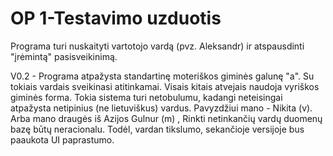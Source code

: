 # OP 1-Testavimo uzduotis

Programa turi nuskaityti vartotojo vardą (pvz. Aleksandr) ir atspausdinti "įrėmintą" pasisveikinimą.

V0.2 - Programa atpažysta standartinę moteriškos giminės galunę "a". Su tokiais vardais sveikinasi atitinkamai. Visais kitais atvejais naudoja vyriškos giminės forma.
Tokia sistema turi netobulumu, kadangi neteisingai atpažysta netipinius (ne lietuviškus) vardus. Pavyzdžiui mano - Nikita (v). Arba mano draugės iš Azijos Gulnur (m) ,
Rinkti netinkančių vardų duomenų bazę būtų neracionalu. Todėl, vardan tikslumo, sekančioje versijoje bus paaukota UI paprastumo.
